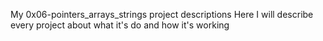 My 0x06-pointers_arrays_strings project descriptions
Here I will describe every project about what it's do and how it's working
